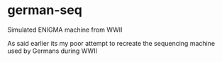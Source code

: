 # german-seq
Simulated ENIGMA machine from WWII

As said earlier its my poor attempt to recreate the sequencing machine used by Germans during WWII
